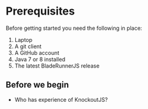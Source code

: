 # Prerequisites

Before getting started you need the following in place:

1. Laptop
2. A git client
3. A GitHub account
4. Java 7 or 8 installed
5. The latest BladeRunnerJS release

## Before we begin

* Who has experience of KnockoutJS?
